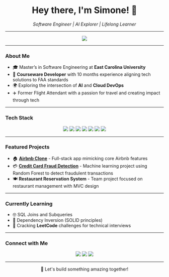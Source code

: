 <h1 align="center">Hey there, I'm Simone! 👋</h1>

<p align="center">
    <i>Software Engineer | AI Explorer | Lifelong Learner</i>
</p>

---

<p align="center">
  <!-- Typing SVG -->
  <a href="https://github.com/SimoneMayers">
    <img src="https://readme-typing-svg.demolab.com/?lines=Full-stack%20Developer;AI%20and%20DevOps%20Enthusiast;Continuous%20Learner&center=true&width=440&height=45&color=3498db&vCenter=true&pause=1000&size=22" />
  </a>
</p>

---

### About Me

- 🎓 Master’s in Software Engineering at **East Carolina University**
- 💼 **Courseware Developer** with 10 months experience aligning tech solutions to FAA standards
- 🌍 Exploring the intersection of **AI** and **Cloud DevOps**
- ✈️ Former Flight Attendant with a passion for travel and creating impact through tech

---

### Tech Stack

<p align="center">
  <img src="https://img.shields.io/badge/Java-%23ED8B00.svg?style=for-the-badge&logo=java&logoColor=white"/>
  <img src="https://img.shields.io/badge/Python-3670A0?style=for-the-badge&logo=python&logoColor=ffdd54"/>
  <img src="https://img.shields.io/badge/JavaScript-%23323330.svg?style=for-the-badge&logo=javascript&logoColor=%23F7DF1E"/>
  <img src="https://img.shields.io/badge/React-%23007ACC.svg?style=for-the-badge&logo=react&logoColor=white"/>
  <img src="https://img.shields.io/badge/Docker-%230db7ed.svg?style=for-the-badge&logo=docker&logoColor=white"/>
  <img src="https://img.shields.io/badge/SQL-%23CC2927.svg?style=for-the-badge&logo=microsoft-sql-server&logoColor=white"/>
  <img src="https://img.shields.io/badge/Azure-0078D4?style=for-the-badge&logo=microsoft-azure&logoColor=white"/>
</p>

---

### Featured Projects

- 🏠 **[Airbnb Clone](https://github.com/SimoneMayers/Airbnb-Clone)** - Full-stack app mimicking core Airbnb features
- 💳 **[Credit Card Fraud Detection](https://github.com/SimoneMayers/Credit-Card-Fraud-Detection)** - Machine learning project using Random Forest to detect fraudulent transactions
- 🍽️ **Restaurant Reservation System** - Team project focused on restaurant management with MVC design

---

### Currently Learning

- 🤓 SQL Joins and Subqueries
- 📏 Dependency Inversion (SOLID principles)
- 🧩 Cracking **LeetCode** challenges for technical interviews

---

### Connect with Me

<p align="center">
  <a href="https://www.linkedin.com/in/simone-mayers/"><img src="https://img.shields.io/badge/LinkedIn-%230077B5.svg?style=for-the-badge&logo=linkedin&logoColor=white"/></a>
  <a href="mailto:SimoneMayersCareers@gmail.com"><img src="https://img.shields.io/badge/Email-D14836?style=for-the-badge&logo=gmail&logoColor=white" /></a>
  <a href="https://medium.com/@SimoneMayers"><img src="https://img.shields.io/badge/Medium-%23000000.svg?style=for-the-badge&logo=medium&logoColor=white" /></a>
</p>

---

<p align="center">🚀 Let's build something amazing together!</p>
